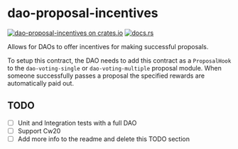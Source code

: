 # dao-proposal-incentives

[![dao-proposal-incentives on crates.io](https://img.shields.io/crates/v/dao-proposal-incentives.svg?logo=rust)](https://crates.io/crates/dao-proposal-incentives)
[![docs.rs](https://img.shields.io/docsrs/dao-proposal-incentives?logo=docsdotrs)](https://docs.rs/dao-proposal-incentives/latest/cw_admin_factory/)

Allows for DAOs to offer incentives for making successful proposals.

To setup this contract, the DAO needs to add this contract as a `ProposalHook` to the `dao-voting-single` or `dao-voting-multiple` proposal module. When someone successfully passes a proposal the specified rewards are automatically paid out.

## TODO
- [ ] Unit and Integration tests with a full DAO
- [ ] Support Cw20
- [ ] Add more info to the readme and delete this TODO section
